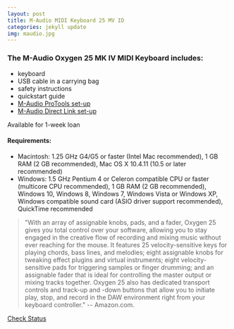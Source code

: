 ```yaml
---
layout: post
title: M-Audio MIDI Keyboard 25 MV ID
categories: jekyll update
img: maudio.jpg
---
```

### The M-Audio Oxygen 25 MK IV MIDI Keyboard includes:
 
- keyboard
- USB cable in a carrying bag
- safety instructions
- quickstart guide
- [M-Audio ProTools set-up](https://m-audio.com/kb/article/1674)
- [M-Audio Direct Link set-up](https://m-audio.com/kb/article/1686)

Available for 1-week loan


#### Requirements:
- Macintosh: 1.25 GHz G4/G5 or faster (Intel Mac recommended), 1 GB RAM (2 GB recommended), Mac OS X 10.4.11 (10.5 or later recommended)
- Windows: 1.5 GHz Pentium 4 or Celeron compatible CPU or faster (multicore CPU recommended), 1 GB RAM (2 GB recommended), Windows 10, Windows 8, Windows 7, Windows Vista or Windows XP, Windows compatible sound card (ASIO driver support recommended), QuickTime recommended

>  "With an array of assignable knobs, pads, and a fader, Oxygen 25 gives you total control over your software, allowing you to stay engaged in the creative flow of recording and mixing music without ever reaching for the mouse. It features 25 velocity-sensitive keys for playing chords, bass lines, and melodies; eight assignable knobs for tweaking effect plugins and virtual instruments; eight velocity-sensitive pads for triggering samples or finger drumming; and an assignable fader that is ideal for controlling the master output or mixing tracks together. Oxygen 25 also has dedicated transport controls and track-up and -down buttons that allow you to initiate play, stop, and record in the DAW environment right from your keyboard controller." -- Amazon.com.


<a href="https://vufind.carli.illinois.edu/vf-dpu/Record/dpu_1236340/Holdings" target="_blank" class="btn btn-primary btn-lg">Check Status</a>
